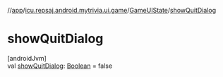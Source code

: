 //[app](../../../index.md)/[icu.repsaj.android.mytrivia.ui.game](../index.md)/[GameUIState](index.md)/[showQuitDialog](show-quit-dialog.md)

# showQuitDialog

[androidJvm]\
val [showQuitDialog](show-quit-dialog.md): [Boolean](https://kotlinlang.org/api/latest/jvm/stdlib/kotlin/-boolean/index.html) =
false
